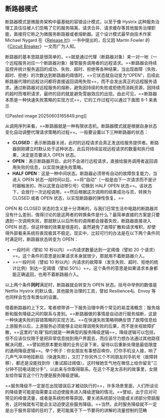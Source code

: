 ## 断路器模式

断路器模式是微服务架构中最基础的容错设计模式，以至于像 Hystrix 这种服务治理工具往往被人们忽略了它的服务隔离、请求合并、请求缓存等其他服务治理职能，直接将它称之为微服务断路器或者熔断器。这个设计模式最早由技术作家 Michael Nygard 在《[Release It!](https://book.douban.com/subject/2065284/)》一书中提出的，后又因 Martin Fowler 的《[Circuit Breaker](https://martinfowler.com/bliki/CircuitBreaker.html)》一文而广为人知。

断路器的基本思路是很简单的，==就是通过代理（断路器对象）来一对一地（一个远程服务对应一个断路器对象）接管服务调用者的远程请求。==断路器会持续监控并统计服务返回的成功、失败、超时、拒绝等各种结果，当出现故障（失败、超时、拒绝）的次数达到断路器的阈值时，==它状态就自动变为“OPEN”，后续此断路器代理的远程访问都将直接返回调用失败==，而不会发出真正的远程服务请求。通过断路器对远程服务的熔断，避免因持续的失败或拒绝而消耗资源，因持续的超时而堆积请求，最终的目的就是避免雪崩效应的出现。由此可见，==断路器本质是一种快速失败策略的实现方式==，它的工作过程可以通过下面图 8-1 来表示

![[Pasted image 20250603165849.png]]

从调用序列来看，==断路器就是一种有限状态机，断路器模式就是根据自身状态变化自动调整代理请求策略的过程==。一般要设置以下三种断路器的状态：

- **CLOSED**：表示断路器关闭，此时的远程请求会真正发送给服务提供者。断路器刚刚建立时默认处于这种状态，此后将持续监视远程请求的数量和执行结果，决定是否要进入 OPEN 状态。
- **OPEN**：表示断路器开启，此时不会进行远程请求，直接给服务调用者返回调用失败的信息，以实现快速失败策略。
- **HALF OPEN**：这是一种中间状态。断路器必须带有自动的故障恢复能力，当进入 OPEN 状态一段时间以后，==将“自动”（一般是由下一次请求而不是计时器触发的，所以这里自动带引号）切换到 HALF OPEN 状态==。该状态下，会放行一次远程调用，==然后根据这次调用的结果成功与否，转换为 CLOSED 或者 OPEN 状态，以实现断路器的弹性恢复。==

OPEN 和 CLOSED 状态的含义是十分清晰的，与我们日常生活中电路的断路器并没有什么差别，值得讨论的是这两者的转换条件是什么？最简单直接的方案是只要遇到一次调用失败，那就默认以后所有的调用都会接着失败，断路器直接进入 OPEN 状态，但这样做的效果是很差的，虽然避免了故障扩散和请求堆积，却使得外部看来系统将表现极其不稳定。现实中，比较可行的办法是在以下两个条件同时满足时，断路器状态转变为 OPEN：

- 一段时间（譬如 10 秒以内）==内请求数量达到一定阈值（譬如 20 个请求）==。这个条件的意思是如果请求本身就很少，那就用不着断路器介入。
- ==一段时间（譬如 10 秒以内）内请求的故障率（发生失败、超时、拒绝的统计比例）到达一定阈值（譬如 50%）==。这个条件的意思是如果请求本身都能正确返回，也用不着断路器介入。

以上两个条件**同时**满足时，断路器就会转变为 OPEN 状态。括号中举例的数值是 Netflix Hystrix 的默认值，其他服务治理的工具，譬如 Resilience4j、Envoy 等也同样会包含有类似的设置。

借着断路器的上下文，笔者顺带讲一下服务治理中两个常见的易混淆概念：服务熔断和服务降级之间的联系与差别。==断路器做的事情是自动进行服务熔断，这是一种快速失败的容错策略的实现方法。==在快速失败策略明确反馈了故障信息给上游服务以后，上游服务必须能够主动处理调用失败的后果，而不是坐视故障扩散，==这里的“处理”指的就是一种典型的服务降级逻辑==，降级逻辑可以包括，但不应该仅仅限于是把异常信息抛到用户界面去，而应该尽力想办法通过其他路径解决问题，==譬如把原本要处理的业务记录下来，留待以后重新处理是最低限度的通用降级逻辑==。举个例子：你女朋友有事想召唤你，打你手机没人接，响了几声气冲冲地挂断后（快速失败），又打了你另外三个不同朋友的手机号（故障转移），都还是没能找到你（重试超过阈值）。这时候她生气地在微信上给你留言“三分钟不回电话就分手”，以此来与你取得联系。在这个不是太吉利的故事里，女朋友给你留言这个行为便是服务降级逻辑。

==服务降级不一定是在出现错误后才被动执行的==，许多场景里面，人们所谈论的降级更可能是指需要主动迫使服务进入降级逻辑的情况。==譬如，出于应对可预见的峰值流量，或者是系统检修等原因，要关闭系统部分功能或关闭部分旁路服务，这时候就有可能会主动迫使这些服务降级。==当然，此时服务降级就不一定是出于服务容错的目的了，更可能属于下一节要将的讲解的流量控制的范畴